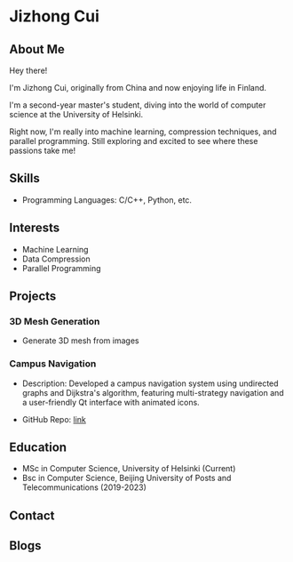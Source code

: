 # Jizhong Cui

<!-- ![Your Photo](path_to_photo.jpg) -->

## About Me

Hey there!

I'm Jizhong Cui, originally from China and now enjoying life in Finland.

I'm a second-year master's student, diving into the world of computer science at the University of Helsinki.

Right now, I'm really into machine learning, compression techniques, and parallel programming. Still exploring and excited to see where these passions take me!

## Skills
- Programming Languages: C/C++, Python, etc.

## Interests
- Machine Learning
- Data Compression
- Parallel Programming

## Projects
### 3D Mesh Generation
- Generate 3D mesh from images

### Campus Navigation

- Description: Developed a campus navigation system using undirected graphs and Dijkstra's algorithm, featuring multi-strategy navigation and a user-friendly Qt interface with animated icons.

- GitHub Repo: [link](https://github.com/cuitrying/Campus-Navigation-System)

## Education
- MSc in Computer Science, University of Helsinki (Current)
- Bsc in Computer Science, Beijing University of Posts and Telecommunications (2019-2023)

## Contact

## Blogs
